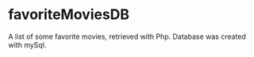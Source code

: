 # favoriteMoviesDB
A list of some favorite movies, retrieved with Php. Database was created with mySql. 
